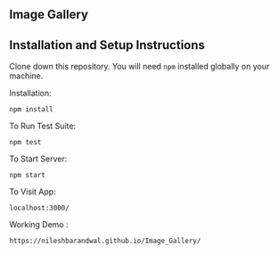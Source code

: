 ## Image Gallery 

## Installation and Setup Instructions 

Clone down this repository. You will need `npm` installed globally on your machine.  

Installation:

`npm install`  

To Run Test Suite:  

`npm test`  

To Start Server:

`npm start`  

To Visit App:

`localhost:3000/`  

Working Demo :

`https://nileshbarandwal.github.io/Image_Gallery/`
